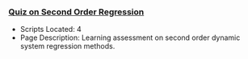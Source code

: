 ### [Quiz on Second Order Regression](https://www.apmonitor.com/pdc/index.php/Main/QuizSecondOrderOptimization)
- Scripts Located: 4
- Page Description: Learning assessment on second order dynamic system regression methods.
